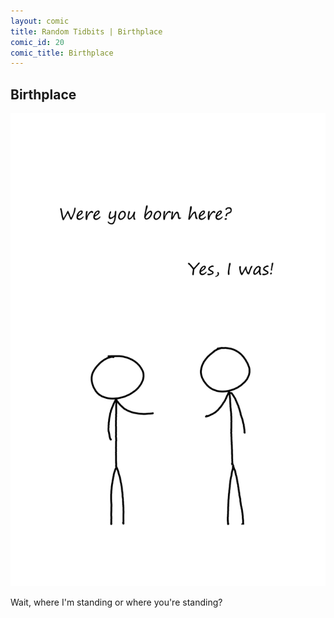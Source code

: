```yaml
---
layout: comic
title: Random Tidbits | Birthplace
comic_id: 20
comic_title: Birthplace
---
```


## Birthplace

<img id="img20" src="/assets/images/20.png">

Wait, where I'm standing or where you're standing?
